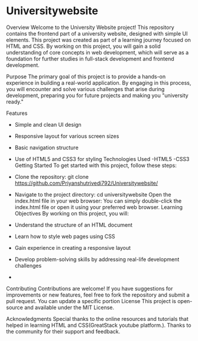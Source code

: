 # Universitywebsite
Overview
Welcome to the University Website project! This repository contains the frontend part of a university website, designed with simple UI elements. This project was created as part of a learning journey focused on HTML and CSS. By working on this project, you will gain a solid understanding of core concepts in web development, which will serve as a foundation for further studies in full-stack development and frontend development.

Purpose
The primary goal of this project is to provide a hands-on experience in building a real-world application. By engaging in this process, you will encounter and solve various challenges that arise during development, preparing you for future projects and making you "university ready."

Features
- Simple and clean UI design
- Responsive layout for various screen sizes
- Basic navigation structure
- Use of HTML5 and CSS3 for styling
Technologies Used
-HTML5
-CSS3
Getting Started
To get started with this project, follow these steps:
- Clone the repository:
git clone https://github.com/Priyanshutrivedi792/Universitywebsite/
- Navigate to the project directory:
 cd universitywebsite
Open the index.html file in your web browser: You can simply double-click the index.html file or open it using your preferred web browser.
Learning Objectives
By working on this project, you will:

- Understand the structure of an HTML document
- Learn how to style web pages using CSS
- Gain experience in creating a responsive layout
- Develop problem-solving skills by addressing real-life development challenges
- 
Contributing
Contributions are welcome! If you have suggestions for improvements or new features, feel free to fork the repository and submit a pull request.
You can update a specific portion 
License
This project is open-source and available under the MIT License.

Acknowledgments
Special thanks to the online resources and tutorials that helped in learning HTML and CSS(GreatStack youtube platform.).
Thanks to the community for their support and feedback.


